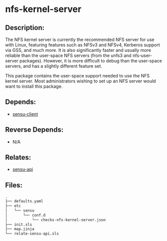 # nfs-kernel-server

## Description:

The NFS kernel server is currently the recommended NFS server for use with Linux, featuring features such as NFSv3 and NFSv4, Kerberos support via GSS, and much more. It is also significantly faster and usually more reliable than the user-space NFS servers (from the unfs3 and nfs-user-server packages). However, it is more difficult to debug than the user-space servers, and has a slightly different feature set.

This package contains the user-space support needed to use the NFS kernel server. Most administrators wishing to set up an NFS server would want to install this package.

## Depends:

  -  [sensu-client](/salt/sensu-client)

## Reverse Depends:

  -  N/A

## Relates:

  -  [sensu-api](/salt/sensu-api)

## Files:

```bash
.
├── defaults.yaml
├── etc
│   └── sensu
│       └── conf.d
│           └── checks-nfs-kernel-server.json
├── init.sls
├── map.jinja
└── relate-sensu-api.sls
```
